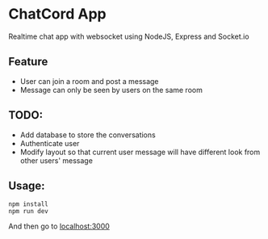 # ChatCord App

Realtime chat app with websocket using NodeJS, Express and Socket.io

## Feature

- User can join a room and post a message
- Message can only be seen by users on the same room

## TODO:

- Add database to store the conversations
- Authenticate user
- Modify layout so that current user message will have different look from other users' message

## Usage:

```
npm install
npm run dev
```

And then go to [localhost:3000](localhost:3000)

